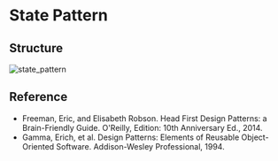 # State Pattern

## Structure
![state_pattern](https://raw.githubusercontent.com/Code2Bits/Design-Patterns-Java/master/Behavioral%20Patterns/State/Images/state_pattern.png)

## Reference
* Freeman, Eric, and Elisabeth Robson. Head First Design Patterns: a Brain-Friendly Guide. O'Reilly, Edition: 10th Anniversary Ed., 2014.
* Gamma, Erich, et al. Design Patterns: Elements of Reusable Object-Oriented Software. Addison-Wesley Professional, 1994.
